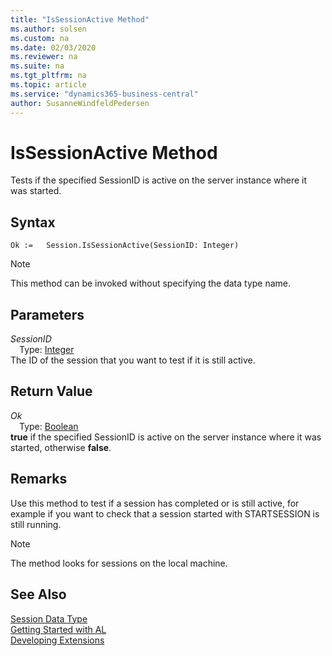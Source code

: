 ```yaml
---
title: "IsSessionActive Method"
ms.author: solsen
ms.custom: na
ms.date: 02/03/2020
ms.reviewer: na
ms.suite: na
ms.tgt_pltfrm: na
ms.topic: article
ms.service: "dynamics365-business-central"
author: SusanneWindfeldPedersen
---
```

[//]: # (START>DO_NOT_EDIT)
[//]: # (IMPORTANT:Do not edit any of the content between here and the END>DO_NOT_EDIT.)
[//]: # (Any modifications should be made in the .xml files in the ModernDev repo.)
# IsSessionActive Method
Tests if the specified SessionID is active on the server instance where it was started.


## Syntax
```
Ok :=   Session.IsSessionActive(SessionID: Integer)
```
> [!NOTE]  
> This method can be invoked without specifying the data type name.  
## Parameters
*SessionID*  
&emsp;Type: [Integer](../integer/integer-data-type.md)  
The ID of the session that you want to test if it is still active.  


## Return Value
*Ok*  
&emsp;Type: [Boolean](../boolean/boolean-data-type.md)  
**true** if the specified SessionID is active on the server instance where it was started, otherwise **false**.  


[//]: # (IMPORTANT: END>DO_NOT_EDIT)

## Remarks
Use this method to test if a session has completed or is still active, for example if you want to check that a session started with STARTSESSION is still running.  

>[!NOTE]     
>The method looks for sessions on the local machine.


## See Also
[Session Data Type](session-data-type.md)  
[Getting Started with AL](../../devenv-get-started.md)  
[Developing Extensions](../../devenv-dev-overview.md)